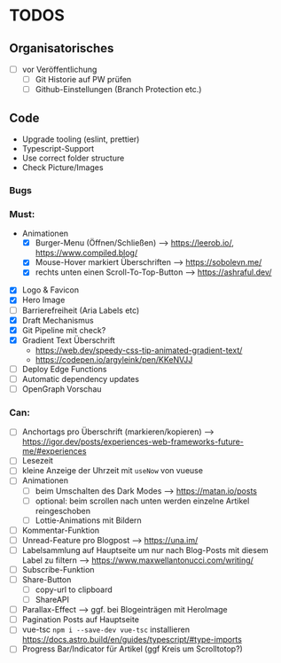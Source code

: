 # TODOS

## Organisatorisches

- [ ] vor Veröffentlichung
  - [ ] Git Historie auf PW prüfen
  - [ ] Github-Einstellungen (Branch Protection etc.)

## Code

- Upgrade tooling (eslint, prettier)
- Typescript-Support
- Use correct folder structure
- Check Picture/Images

### Bugs

### Must:

- Animationen
  - [x] Burger-Menu (Öffnen/Schließen) --> https://leerob.io/, https://www.compiled.blog/
  - [x] Mouse-Hover markiert Überschriften --> https://sobolevn.me/
  - [x] rechts unten einen Scroll-To-Top-Button --> https://ashraful.dev/
- [x] Logo & Favicon
- [x] Hero Image
- [ ] Barrierefreiheit (Aria Labels etc)
- [x] Draft Mechanismus
- [x] Git Pipeline mit check?
- [x] Gradient Text Überschrift
  - https://web.dev/speedy-css-tip-animated-gradient-text/
  - https://codepen.io/argyleink/pen/KKeNVJJ
- [ ] Deploy Edge Functions
- [ ] Automatic dependency updates
- [ ] OpenGraph Vorschau

### Can:

- [ ] Anchortags pro Überschrift (markieren/kopieren) --> https://igor.dev/posts/experiences-web-frameworks-future-me/#experiences
- [ ] Lesezeit
- [ ] kleine Anzeige der Uhrzeit mit `useNow` von vueuse
- [ ] Animationen
  - [ ] beim Umschalten des Dark Modes --> https://matan.io/posts
  - [ ] optional: beim scrollen nach unten werden einzelne Artikel reingeschoben
  - [ ] Lottie-Animations mit Bildern
- [ ] Kommentar-Funktion
- [ ] Unread-Feature pro Blogpost --> https://una.im/
- [ ] Labelsammlung auf Hauptseite um nur nach Blog-Posts mit diesem Label zu filtern --> https://www.maxwellantonucci.com/writing/
- [ ] Subscribe-Funktion
- [ ] Share-Button
  - [ ] copy-url to clipboard
  - [ ] ShareAPI
- [ ] Parallax-Effect --> ggf. bei Blogeinträgen mit HeroImage
- [ ] Pagination Posts auf Hauptseite
- [ ] vue-tsc `npm i --save-dev vue-tsc` installieren https://docs.astro.build/en/guides/typescript/#type-imports
- [ ] Progress Bar/Indicator für Artikel (ggf Kreis um Scrolltotop?)
